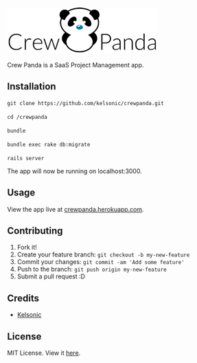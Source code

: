 ![Crew Panda](https://github.com/kelsonic/crewpanda/blob/master/app/assets/images/logo-landing.png)

Crew Panda is a SaaS Project Management app.

## Installation

```
git clone https://github.com/kelsonic/crewpanda.git

cd /crewpanda

bundle

bundle exec rake db:migrate

rails server
```

The app will now be running on localhost:3000.

## Usage

View the app live at [crewpanda.herokuapp.com](http://tutorup.herokuapp.com/).

## Contributing

1. Fork it!
2. Create your feature branch: `git checkout -b my-new-feature`
3. Commit your changes: `git commit -am 'Add some feature'`
4. Push to the branch: `git push origin my-new-feature`
5. Submit a pull request :D

## Credits

* [Kelsonic](https://github.com/kelsonic)

## License

MIT License. View it [here](https://github.com/kelsonic/crewpanda/blob/master/LICENSE).